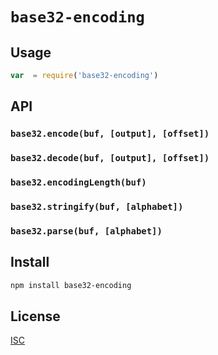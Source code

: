 # `base32-encoding `

>

## Usage

```js
var  = require('base32-encoding')
```

## API

### `base32.encode(buf, [output], [offset])`

### `base32.decode(buf, [output], [offset])`

### `base32.encodingLength(buf)`

### `base32.stringify(buf, [alphabet])`

### `base32.parse(buf, [alphabet])`

## Install

```sh
npm install base32-encoding
```

## License

[ISC](LICENSE)
